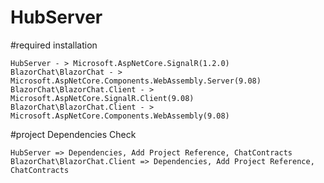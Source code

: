 # HubServer

#required installation
```
HubServer - > Microsoft.AspNetCore.SignalR(1.2.0)
BlazorChat\BlazorChat - > Microsoft.AspNetCore.Components.WebAssembly.Server(9.08)
BlazorChat\BlazorChat.Client - > Microsoft.AspNetCore.SignalR.Client(9.08)
BlazorChat\BlazorChat.Client - > Microsoft.AspNetCore.Components.WebAssembly(9.08)
```
#project Dependencies Check
```
HubServer => Dependencies, Add Project Reference, ChatContracts
BlazorChat\BlazorChat.Client => Dependencies, Add Project Reference, ChatContracts
```
